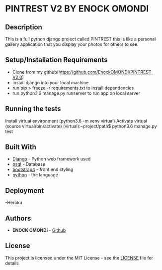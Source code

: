 # PINTREST V2 BY ENOCK OMONDI

## Description
This is a full python django project called PINTREST this is like a personal gallery application that you display your photos for others to see.

## Setup/Installation Requirements
* Clone  from my github(https://github.com/EnockOMONDI/PINTREST-V2.0)
* install django into your local machine
* run pip > freeze -r requirements.txt to install dependencies
* run python3.6 manage.py runserver to run app on local server

## Running the tests

Install virtual environment (python3.6 -m venv virtual)
Activate virtual (source virtual/bin/activate)
(virtual):~project/path$ python3.6 manage.py test


## Built With

* [Django](https://docs.djangoproject.com/en/1.11/) - Python web framework used
* [psql](https://www.postgresql.org/docs/) - Database
* [bootstrap4](https://getbootstrap.com/) - front end styling
* [python](https://www.python.org/) - the language

## Deployment
 -Heroku

## Authors

* **ENOCK OMONDI** - [Github](https://github.com/EnockOMONDI)

## License

This project is licensed under the MIT License - see the [LICENSE](LICENSE) file for details

